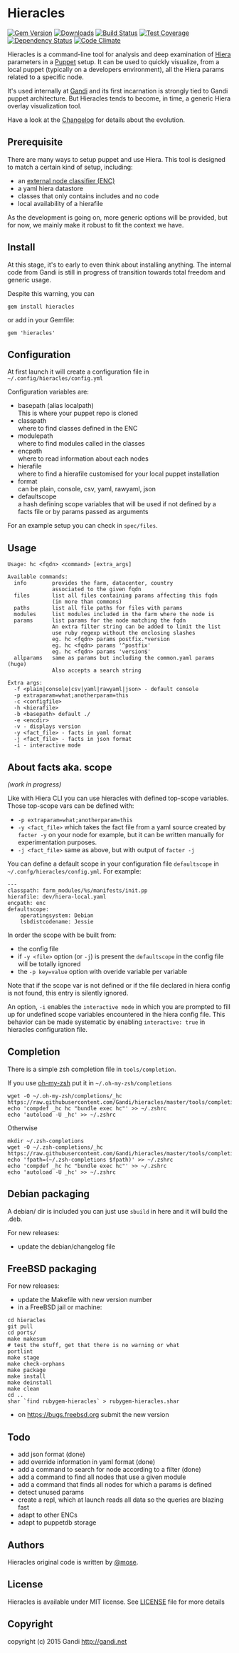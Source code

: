 Hieracles
================

[![Gem Version](https://img.shields.io/gem/v/hieracles.svg)](http://rubygems.org/gems/hieracles)
[![Downloads](http://img.shields.io/gem/dt/hieracles.svg)](https://rubygems.org/gems/hieracles)
[![Build Status](https://img.shields.io/travis/Gandi/hieracles.svg)](https://travis-ci.org/Gandi/hieracles)
[![Test Coverage](https://img.shields.io/codeclimate/coverage//github/Gandi/hieracles.svg)](https://codeclimate.com/github/Gandi/hieracles/coverage)
[![Dependency Status](https://img.shields.io/gemnasium/Gandi/hieracles.svg)](https://gemnasium.com/Gandi/hieracles)
[![Code Climate](https://img.shields.io/codeclimate/github/Gandi/hieracles.svg)](https://codeclimate.com/github/Gandi/hieracles)

Hieracles is a command-line tool for analysis and deep examination of [Hiera][hiera] parameters in a [Puppet][puppet] setup. It can be used to quickly visualize, from a local puppet (typically on a developers environment), all the Hiera params related to a specific node.

It's used internally at [Gandi][gandi] and its first incarnation is strongly tied to Gandi puppet architecture. But Hieracles tends to become, in time, a generic Hiera overlay visualization tool.

Have a look at the [Changelog](CHANGELOG.md) for details about the evolution.

Prerequisite
---------------

There are many ways to setup puppet and use Hiera. This tool is designed to match a certain kind of setup, including:

- an [external node classifier (ENC)][enc]
- a yaml hiera datastore
- classes that only contains includes and no code
- local availability of a hierafile

As the development is going on, more generic options will be provided, but for now, we mainly make it robust to fit the context we have.


Install
-----------
At this stage, it's to early to even think about installing anything. The internal code from Gandi is still in progress of transition towards total freedom and generic usage.

Despite this warning, you can

    gem install hieracles

or add in your Gemfile:

    gem 'hieracles'


Configuration
----------------
At first launch it will create a configuration file in `~/.config/hieracles/config.yml`

Configuration variables are:

- basepath (alias localpath)  
  This is where your puppet repo is cloned
- classpath  
  where to find classes defined in the ENC
- modulepath  
  where to find modules called in the classes
- encpath  
  where to read information about each nodes
- hierafile  
  where to find a hierafile customised for your local puppet installation
- format  
  can be plain, console, csv, yaml, rawyaml, json
- defaultscope  
  a hash defining scope variables that will be used if not defined by a facts file or by params passed as arguments

For an  example setup you can check in `spec/files`.



Usage
-------------

    Usage: hc <fqdn> <command> [extra_args]

    Available commands:
      info        provides the farm, datacenter, country
                  associated to the given fqdn
      files       list all files containing params affecting this fqdn
                  (in more than commons)
      paths       list all file paths for files with params
      modules     list modules included in the farm where the node is
      params      list params for the node matching the fqdn
                  An extra filter string can be added to limit the list
                  use ruby regexp without the enclosing slashes
                  eg. hc <fqdn> params postfix.*version
                  eg. hc <fqdn> params '^postfix'
                  eg. hc <fqdn> params 'version$'
      allparams   same as params but including the common.yaml params (huge)
                  Also accepts a search string

    Extra args:
      -f <plain|console|csv|yaml|rawyaml|json> - default console
      -p extraparam=what;anotherparam=this 
      -c <configfile>
      -h <hierafile>
      -b <basepath> default ./
      -e <encdir>
      -v - displays version
      -y <fact_file> - facts in yaml format
      -j <fact_file> - facts in json format
      -i - interactive mode


About facts aka. scope
------------------------

_(work in progress)_

Like with Hiera CLI you can use hieracles with defined top-scope variables. Those top-scope vars can be defined with:

- `-p extraparam=what;anotherparam=this`
- `-y <fact_file>` which takes the fact file from a yaml source created by `facter -y` on your node for example, but it can be written manually for experimentation purposes.
- `-j <fact_file>` same as above, but with output of `facter -j`

You can define a default scope in your configuration file `defaultscope` in `~/.confg/hieracles/config.yml`. For example:

    ---
    classpath: farm_modules/%s/manifests/init.pp
    hierafile: dev/hiera-local.yaml
    encpath: enc 
    defaultscope:
        operatingsystem: Debian
        lsbdistcodename: Jessie

In order the scope with be built from:

- the config file
- if `-y <file>` option (or `-j`) is present the `defaultscope` in the config file will be totally ignored
- the `-p key=value` option with overide variable per variable

Note that if the scope var is not defined or if the file declared in hiera config is not found, this entry is silently ignored.

An option, `-i` enables the `interactive mode` in which you are prompted to fill up for undefined scope variables encountered in the hiera config file. This behavior can be made systematic by enabling `interactive: true` in hieracles configuration file.


Completion
-------------
There is a simple zsh completion file in `tools/completion`. 

If you use [oh-my-zsh][omz] put it in `~/.oh-my-zsh/completions`

    wget -O ~/.oh-my-zsh/completions/_hc https://raw.githubusercontent.com/Gandi/hieracles/master/tools/completion/_hc
    echo 'compdef _hc hc "bundle exec hc"' >> ~/.zshrc
    echo 'autoload -U _hc' >> ~/.zshrc
    
Otherwise 

    mkdir ~/.zsh-completions
    wget -O ~/.zsh-completions/_hc https://raw.githubusercontent.com/Gandi/hieracles/master/tools/completion/_hc
    echo 'fpath=(~/.zsh-completions $fpath)' >> ~/.zshrc
    echo 'compdef _hc hc "bundle exec hc"' >> ~/.zshrc
    echo 'autoload -U _hc' >> ~/.zshrc


Debian packaging
--------------------

A debian/ dir is included you can just use `sbuild` in here and it will build the .deb.

For new releases:

- update the debian/changelog file

FreeBSD packaging
--------------------

For new releases:

- update the Makefile with new version number
- in a FreeBSD jail or machine:
```
cd hieracles
git pull
cd ports/
make makesum
# test the stuff, get that there is no warning or what
portlint
make stage
make check-orphans
make package
make install
make deinstall
make clean
cd ..
shar `find rubygem-hieracles` > rubygem-hieracles.shar
```
- on https://bugs.freebsd.org submit the new version


Todo
--------------
- add json format (done)
- add override information in yaml format (done)
- add a command to search for node according to a filter (done)
- add a command to find all nodes that use a given module
- add a command that finds all nodes for which a params is defined
- detect unused params
- create a repl, which at launch reads all data so the queries are blazing fast
- adapt to other ENCs
- adapt to puppetdb storage


Authors
-----------
Hieracles original code is written by [@mose](https://github.com/mose).

License
-----------
Hieracles is available under MIT license. See [LICENSE](./LICENSE) file for more details

Copyright
------------
copyright (c) 2015 Gandi http://gandi.net


[puppet]:    https://github.com/puppetlabs/puppet
[hiera]:     https://github.com/puppetlabs/hiera
[gandi]:     https://gandi.net
[enc]:       https://docs.puppetlabs.com/guides/external_nodes.html
[omz]:       https://github.com/robbyrussell/oh-my-zsh
